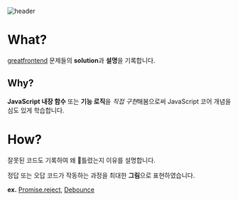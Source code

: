 ![header](https://capsule-render.vercel.app/api?type=waving&color=bab5fd&height=300&section=header&text=Great%20Frontend&fontSize=90&animation=fadeIn&fontAlignY=38&desc=The%20great%20way%20to%20prepare%20for%20front%20end%20interviews&descAlignY=51&descAlign=62)

# What?

[greatfrontend](https://www.greatfrontend.com/) 문제들의 **solution**과 **설명**을 기록합니다.

## Why?

**JavaScript 내장 함수** 또는 **기능 로직**을 *직접 구현*해봄으로써 JavaScript 코어 개념을 심도 있게 학습합니다.

# How?

잘못된 코드도 기록하여 왜 틀렸는지 이유를 설명합니다.

정답 또는 오답 코드가 작동하는 과정을 최대한 **그림**으로 표현하였습니다. 

**ex.** [Promise.reject](https://github.com/gpgun0/greatfrontend-practice/tree/main/Promise.reject), [Debounce](https://github.com/gpgun0/greatfrontend-practice/tree/main/Debounce)
